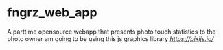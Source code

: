 # fngrz_web_app
A parttime opensource webapp that presents photo touch statistics to the photo owner 
am going to be using this js graphics library *https://pixijs.io/*

